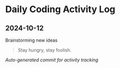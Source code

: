 # Daily Coding Activity Log

## 2024-10-12

Brainstorming new ideas

> Stay hungry, stay foolish.

*Auto-generated commit for activity tracking*
